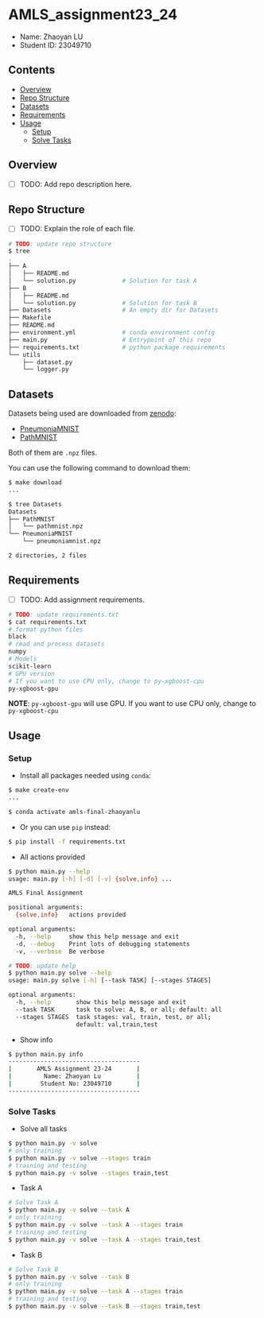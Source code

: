 # AMLS_assignment23_24

* Name: Zhaoyan LU
* Student ID: 23049710

## Contents

- [Overview](#Overview)
- [Repo Structure](#Repo-Structure)
- [Datasets](#Datasets)
- [Requirements](#Requirements)
- [Usage](#Usage)
    - [Setup](#Setup)
    - [Solve Tasks](#Solve-Tasks)

## Overview

* [ ] TODO: Add repo description here.

## Repo Structure

* [ ] TODO: Explain the role of each file.

```bash
# TODO: update repo structure
$ tree
.
├── A
│   ├── README.md
│   └── solution.py             # Solution for task A
├── B
│   ├── README.md
│   └── solution.py             # Solution for task B
├── Datasets                    # An empty dir for Datasets
├── Makefile
├── README.md
├── environment.yml             # conda environment config
├── main.py                     # Entrypoint of this repo
├── requirements.txt            # python package requirements
└── utils
    ├── dataset.py
    └── logger.py
```

## Datasets

Datasets being used are downloaded from [zenodo](https://zenodo.org/records/6496656):

* [PneumoniaMNIST](https://zenodo.org/records/6496656/files/pneumoniamnist.npz)
* [PathMNIST](https://zenodo.org/records/6496656/files/pathmnist.npz)

Both of them are `.npz` files.

You can use the following command to download them:

```bash
$ make download
...

$ tree Datasets
Datasets
├── PathMNIST
│   └── pathmnist.npz
└── PneumoniaMNIST
    └── pneumoniamnist.npz

2 directories, 2 files
```

## Requirements

* [ ] TODO: Add assignment requirements.

```bash
# TODO: update requirements.txt
$ cat requirements.txt
# format python files
black
# read and process datasets
numpy
# Models
scikit-learn
# GPU version
# If you want to use CPU only, change to py-xgboost-cpu
py-xgboost-gpu
```

**NOTE**: `py-xgboost-gpu` will use GPU. If you want to use CPU only, change to `py-xgboost-cpu`

## Usage

### Setup

* Install all packages needed using `conda`:

```bash
$ make create-env
...

$ conda activate amls-final-zhaoyanlu
```

* Or you can use `pip` instead:

```bash
$ pip install -f requirements.txt
```

* All actions provided

```bash
$ python main.py --help
usage: main.py [-h] [-d] [-v] {solve,info} ...

AMLS Final Assignment

positional arguments:
  {solve,info}   actions provided

optional arguments:
  -h, --help     show this help message and exit
  -d, --debug    Print lots of debugging statements
  -v, --verbose  Be verbose

# TODO: update help
$ python main.py solve --help
usage: main.py solve [-h] [--task TASK] [--stages STAGES]

optional arguments:
  -h, --help       show this help message and exit
  --task TASK      task to solve: A, B, or all; default: all
  --stages STAGES  task stages: val, train, test, or all;
                   default: val,train,test
```

* Show info

```bash
$ python main.py info
-------------------------------------
|       AMLS Assignment 23-24       |
|         Name: Zhaoyan Lu          |
|        Student No: 23049710       |
-------------------------------------
```

### Solve Tasks

* Solve all tasks

```bash
$ python main.py -v solve
# only training
$ python main.py -v solve --stages train
# training and testing
$ python main.py -v solve --stages train,test
```

* Task A

```bash
# Solve Task A
$ python main.py -v solve --task A
# only training
$ python main.py -v solve --task A --stages train
# training and testing
$ python main.py -v solve --task A --stages train,test
```

* Task B

```bash
# Solve Task B
$ python main.py -v solve --task B
# only training
$ python main.py -v solve --task A --stages train
# training and testing
$ python main.py -v solve --task B --stages train,test
```
